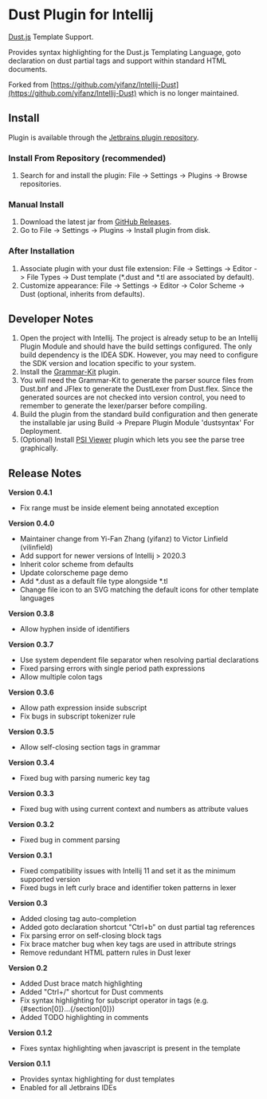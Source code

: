 # Dust Plugin for Intellij

[Dust.js](http://linkedin.github.com/dustjs/) Template Support.

Provides syntax highlighting for the Dust.js Templating Language, goto declaration on dust partial tags and support
within standard HTML documents.

Forked from [https://github.com/yifanz/Intellij-Dust](https://github.com/yifanz/Intellij-Dust)
which is no longer maintained.

## Install

Plugin is available through the [Jetbrains plugin repository](https://plugins.jetbrains.com/plugin/16458-dust-js).

### Install From Repository (recommended)

1. Search for and install the plugin: File -> Settings -> Plugins -> Browse repositories.

### Manual Install

1. Download the latest jar from [GitHub Releases](https://github.com/vilinfield/Intellij-Dust/releases).
2. Go to File -> Settings -> Plugins -> Install plugin from disk.

### After Installation

1. Associate plugin with your dust file extension: File -> Settings -> Editor -> File Types -> Dust template (*.dust and *.tl are associated by default).
2. Customize appearance: File -> Settings -> Editor -> Color Scheme -> Dust (optional, inherits from defaults).

## Developer Notes

1. Open the project with Intellij. The project is already setup to be an Intellij Plugin Module and should have the
   build settings configured. The only build dependency is the IDEA SDK. However, you may need to configure the SDK
   version and location specific to your system.
2. Install the [Grammar-Kit](https://plugins.jetbrains.com/plugin/?id=6606) plugin.
3. You will need the Grammar-Kit to generate the parser source files from Dust.bnf and JFlex to generate the DustLexer
   from Dust.flex. Since the generated sources are not checked into version control, you need to remember to generate
   the lexer/parser before compiling.
4. Build the plugin from the standard build configuration and then generate the installable jar using
   Build -> Prepare Plugin Module 'dustsyntax' For Deployment.
5. (Optional) Install [PSI Viewer](https://plugins.jetbrains.com/plugin/?id=227) plugin which lets you see the parse
   tree graphically.

## Release Notes

**Version 0.4.1**

* Fix range must be inside element being annotated exception

**Version 0.4.0**

* Maintainer change from Yi-Fan Zhang (yifanz) to Victor Linfield (vilinfield)
* Add support for newer versions of Intellij > 2020.3
* Inherit color scheme from defaults
* Update colorscheme page demo
* Add *.dust as a default file type alongside *.tl
* Change file icon to an SVG matching the default icons for other template languages

**Version 0.3.8**

* Allow hyphen inside of identifiers

**Version 0.3.7**

* Use system dependent file separator when resolving partial declarations
* Fixed parsing errors with single period path expressions
* Allow multiple colon tags

**Version 0.3.6**

* Allow path expression inside subscript
* Fix bugs in subscript tokenizer rule

**Version 0.3.5**

* Allow self-closing section tags in grammar

**Version 0.3.4**

* Fixed bug with parsing numeric key tag

**Version 0.3.3**

* Fixed bug with using current context and numbers as attribute values

**Version 0.3.2**

* Fixed bug in comment parsing

**Version 0.3.1**

* Fixed compatibility issues with Intellij 11 and set it as the minimum supported version
* Fixed bugs in left curly brace and identifier token patterns in lexer

**Version 0.3**

* Added closing tag auto-completion
* Added goto declaration shortcut "Ctrl+b" on dust partial tag references
* Fix parsing error on self-closing block tags
* Fix brace matcher bug when key tags are used in attribute strings
* Remove redundant HTML pattern rules in Dust lexer

**Version 0.2**

* Added Dust brace match highlighting
* Added "Ctrl+/" shortcut for Dust comments
* Fix syntax highlighting for subscript operator in tags (e.g. {#section[0]}...{/section[0]})
* Added TODO highlighting in comments

**Version 0.1.2**

* Fixes syntax highlighting when javascript is present in the template

**Version 0.1.1**

* Provides syntax highlighting for dust templates
* Enabled for all Jetbrains IDEs
